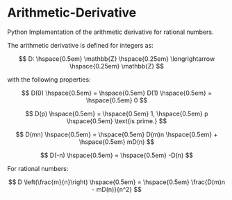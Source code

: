 # Arithmetic-Derivative
Python Implementation of the arithmetic derivative for rational numbers.

The arithmetic derivative is defined for integers as:

$$
D: \hspace{0.5em} \mathbb{Z} \hspace{0.25em} \longrightarrow \hspace{0.25em} \mathbb{Z}
$$

with the following properties:

$$
D(0) \hspace{0.5em} = \hspace{0.5em} D(1) \hspace{0.5em} = \hspace{0.5em} 0
$$

$$
D(p) \hspace{0.5em} = \hspace{0.5em} 1, \hspace{0.5em} p \hspace{0.5em} \text{is prime.}
$$

$$
D(mn) \hspace{0.5em} = \hspace{0.5em} D(m)n \hspace{0.5em} + \hspace{0.5em} mD(n)
$$

$$
D(-n) \hspace{0.5em} = \hspace{0.5em} -D(n)
$$

For rational numbers:

$$
D \left(\frac{m}{n}\right) \hspace{0.5em} = \hspace{0.5em} \frac{D(m)n - mD(n)}{n^2}
$$
